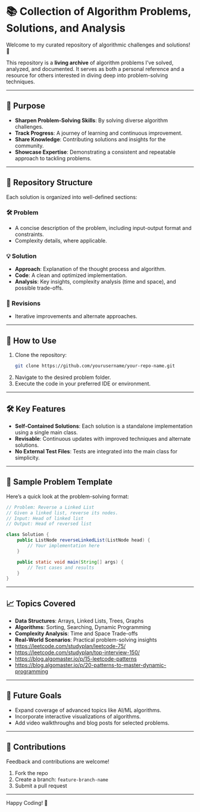 
# 📚 Collection of Algorithm Problems, Solutions, and Analysis

Welcome to my curated repository of algorithmic challenges and solutions! 🚀

This repository is a **living archive** of algorithm problems I’ve solved, analyzed, and documented. It serves as both a personal reference and a resource for others interested in diving deep into problem-solving techniques.

---

## 🎯 Purpose

- **Sharpen Problem-Solving Skills**: By solving diverse algorithm challenges.
- **Track Progress**: A journey of learning and continuous improvement.
- **Share Knowledge**: Contributing solutions and insights for the community.
- **Showcase Expertise**: Demonstrating a consistent and repeatable approach to tackling problems.

---

## 📂 Repository Structure

Each solution is organized into well-defined sections:

### 🛠️ Problem
- A concise description of the problem, including input-output format and constraints.
- Complexity details, where applicable.

### 💡 Solution
- **Approach**: Explanation of the thought process and algorithm.
- **Code**: A clean and optimized implementation.
- **Analysis**: Key insights, complexity analysis (time and space), and possible trade-offs.

### 🔄 Revisions
- Iterative improvements and alternate approaches.

---

## 🚀 How to Use

1. Clone the repository:
   ```bash  
   git clone https://github.com/yourusername/your-repo-name.git  
   ```  
2. Navigate to the desired problem folder.
3. Execute the code in your preferred IDE or environment.

---

## 🛠️ Key Features

- **Self-Contained Solutions**: Each solution is a standalone implementation using a single main class.
- **Revisable**: Continuous updates with improved techniques and alternate solutions.
- **No External Test Files**: Tests are integrated into the main class for simplicity.

---

## 📝 Sample Problem Template

Here’s a quick look at the problem-solving format:

```java  
// Problem: Reverse a Linked List
// Given a linked list, reverse its nodes.  
// Input: Head of linked list  
// Output: Head of reversed list  

class Solution {  
    public ListNode reverseLinkedList(ListNode head) {  
        // Your implementation here  
    }  

    public static void main(String[] args) {  
        // Test cases and results  
    }  
}  
```  

---

## 📈 Topics Covered

- **Data Structures**: Arrays, Linked Lists, Trees, Graphs
- **Algorithms**: Sorting, Searching, Dynamic Programming
- **Complexity Analysis**: Time and Space Trade-offs
- **Real-World Scenarios**: Practical problem-solving insights
- https://leetcode.com/studyplan/leetcode-75/
- https://leetcode.com/studyplan/top-interview-150/
- https://blog.algomaster.io/p/15-leetcode-patterns
- https://blog.algomaster.io/p/20-patterns-to-master-dynamic-programming

---

## 🌟 Future Goals

- Expand coverage of advanced topics like AI/ML algorithms.
- Incorporate interactive visualizations of algorithms.
- Add video walkthroughs and blog posts for selected problems.

---

## 🤝 Contributions

Feedback and contributions are welcome!

1. Fork the repo
2. Create a branch: `feature-branch-name`
3. Submit a pull request

---

Happy Coding! 🎉
